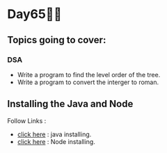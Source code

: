 # Day65🧑‍💻
## Topics going to cover: 
### DSA
- Write a program to find the level order of the tree.
- Write a program to convert the interger to roman.

## Installing the Java and Node 
Follow Links : 
- [click here](https://www.java.com/en/download/help/download_options.html) : java installing.
- [click here](https://nodejs.org/en/download) : Node installing.